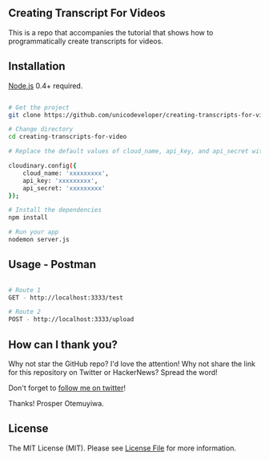 ## Creating Transcript For Videos

This is a repo that accompanies the tutorial that shows how to programmatically create transcripts for videos.

## Installation

[Node.js](https://nodejs.org) 0.4+ required.

```bash

# Get the project
git clone https://github.com/unicodeveloper/creating-transcripts-for-video.git creating-transcripts-for-video

# Change directory
cd creating-transcripts-for-video

# Replace the default values of cloud_name, api_key, and api_secret with real values from the [Cloudinary Dashboard](https://cloudinary.com/console)

cloudinary.config({
    cloud_name: 'xxxxxxxxx',
    api_key: 'xxxxxxxxx',
    api_secret: 'xxxxxxxxx'
});

# Install the dependencies
npm install

# Run your app
nodemon server.js

```


## Usage - Postman

```bash

# Route 1
GET - http://localhost:3333/test

# Route 2
POST - http://localhost:3333/upload

```

## How can I thank you?

Why not star the GitHub repo? I'd love the attention! Why not share the link for this repository on Twitter or HackerNews? Spread the word!

Don't forget to [follow me on twitter](https://twitter.com/unicodeveloper)!

Thanks!
Prosper Otemuyiwa.

## License

The MIT License (MIT). Please see [License File](LICENSE.md) for more information.